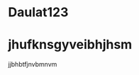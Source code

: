 # Daulat123
<DOCTYPE html>
<html>

<head>

<title> Cricket 123 </title>
</head>

<body> 
<h1> jhufknsgyveibhjhsm </h1>
<p>  jjbhbtfjnvbmnvm </p>

</body>

<html>
